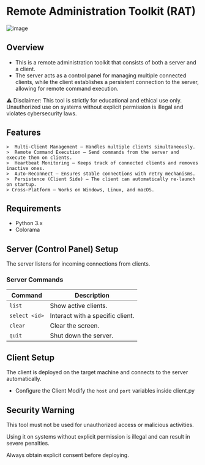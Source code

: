# Remote Administration Toolkit (RAT)

![image](https://github.com/user-attachments/assets/c245e493-6318-4d9f-bff3-16ca3379f059)

## Overview
- This is a remote administration toolkit that consists of both a server and a client. 
- The server acts as a control panel for managing multiple connected clients, while the client establishes a persistent connection to the server, allowing for remote command execution.

⚠️ Disclaimer: This tool is strictly for educational and ethical use only. Unauthorized use on systems without explicit permission is illegal and violates cybersecurity laws.

## Features
```
>  Multi-Client Management – Handles multiple clients simultaneously.
>  Remote Command Execution – Send commands from the server and execute them on clients.
>  Heartbeat Monitoring – Keeps track of connected clients and removes inactive ones.
>  Auto-Reconnect – Ensures stable connections with retry mechanisms.
>  Persistence (Client Side) – The client can automatically re-launch on startup.
> Cross-Platform – Works on Windows, Linux, and macOS.
```

## Requirements
- Python 3.x
- Colorama

## Server (Control Panel) Setup
The server listens for incoming connections from clients.

### **Server Commands**  

| Command        | Description                                  |
|--------------|----------------------------------|
| `list`       | Show active clients.                     |
| `select <id>` | Interact with a specific client.        |
| `clear`      | Clear the screen.                        |
| `quit`       | Shut down the server.                    |


## Client Setup
The client is deployed on the target machine and connects to the server automatically.

- Configure the Client
Modify the ``host`` and ``port`` variables inside client.py

## Security Warning
This tool must not be used for unauthorized access or malicious activities. 

Using it on systems without explicit permission is illegal and can result in severe penalties. 

Always obtain explicit consent before deploying.
